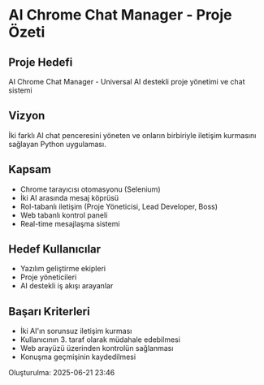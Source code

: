# AI Chrome Chat Manager - Proje Özeti

## Proje Hedefi
AI Chrome Chat Manager - Universal AI destekli proje yönetimi ve chat sistemi

## Vizyon
İki farklı AI chat penceresini yöneten ve onların birbiriyle iletişim kurmasını sağlayan Python uygulaması.

## Kapsam
- Chrome tarayıcısı otomasyonu (Selenium)
- İki AI arasında mesaj köprüsü
- Rol-tabanlı iletişim (Proje Yöneticisi, Lead Developer, Boss)
- Web tabanlı kontrol paneli
- Real-time mesajlaşma sistemi

## Hedef Kullanıcılar
- Yazılım geliştirme ekipleri
- Proje yöneticileri
- AI destekli iş akışı arayanlar

## Başarı Kriterleri
- İki AI'ın sorunsuz iletişim kurması
- Kullanıcının 3. taraf olarak müdahale edebilmesi
- Web arayüzü üzerinden kontrolün sağlanması
- Konuşma geçmişinin kaydedilmesi

Oluşturulma: 2025-06-21 23:46
